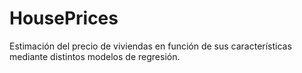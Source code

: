 # HousePrices
Estimación del precio de viviendas en función de sus características mediante distintos modelos de regresión.
